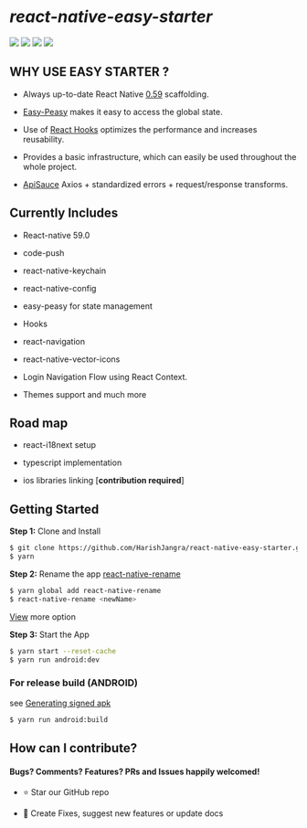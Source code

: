 # ***react-native-easy-starter***

  ![](https://img.shields.io/github/stars/HarishJangra/react-native-easy-starter.svg) ![](https://img.shields.io/github/issues/HarishJangra/react-native-easy-starter.svg?style=flat-square)  ![](https://img.shields.io/github/license/HarishJangra/react-native-easy-starter.svg)    ![](https://img.shields.io/twitter/url/https/github.com/HarishJangra/react-native-easy-starter.svg?style=flat-square)



##  WHY USE EASY STARTER ?

  

*  Always up-to-date React Native [0.59](https://facebook.github.io/react-native/versions) scaffolding.  

*  [Easy-Peasy](https://github.com/ctrlplusb/easy-peasy) makes it easy to access the global state. 

*  Use of [React Hooks](https://reactjs.org/docs/hooks-intro.html) optimizes the performance and increases reusability.

*  Provides a basic infrastructure, which can easily be used throughout the whole project.

*  [ApiSauce](https://github.com/infinitered/apisauce) Axios + standardized errors + request/response transforms.

  

##  Currently Includes

*  React-native 59.0

*  code-push

*  react-native-keychain

*  react-native-config

*  easy-peasy for state management

*  Hooks

*  react-navigation

*  react-native-vector-icons

*  Login Navigation Flow using React Context.

*  Themes support and much more

  

##  Road map

*  react-i18next setup

*  typescript implementation

*  ios libraries linking [**contribution required**]

  
  

##  Getting Started

**Step 1:**  Clone and Install

```sh
$ git clone https://github.com/HarishJangra/react-native-easy-starter.git
$ yarn
```




**Step 2:**   Rename the app [react-native-rename](https://github.com/junedomingo/react-native-rename#installation)
```sh
$ yarn global add react-native-rename
$ react-native-rename <newName>
``` 
[View](https://github.com/junedomingo/react-native-rename#installation) more option 

**Step 3:**   Start the App
```sh
$ yarn start --reset-cache
$ yarn run android:dev
```

### For release build (ANDROID)
see [Generating signed apk](https://facebook.github.io/react-native/docs/signed-apk-android)
```sh
$ yarn run android:build
```

  
  

##  How can I contribute?
#### Bugs? Comments? Features? PRs and Issues happily welcomed!

-  :star: Star our GitHub repo

-  :wrench: Create Fixes,  suggest new features or update docs

##